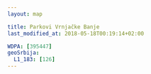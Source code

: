 ```yaml
---
layout: map

title: Parkovi Vrnjačke Banje
last_modified_at: 2018-05-18T00:19:14+02:00

WDPA: [395447]
geoSrbija:
  L1_183: [126]
---
```

